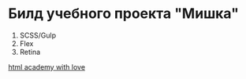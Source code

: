 <h1>Билд учебного проекта "Мишка"</h1>

<ol>
  <li>SCSS/Gulp</li>
  <li>Flex</li>
  <li>Retina</li>
</ol>

<a href="https://htmlacademy.ru/intensive/adaptive">html academy with love</a>
